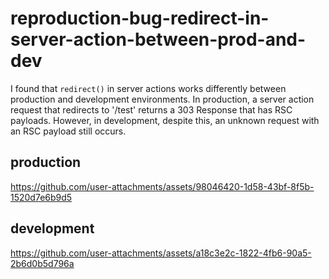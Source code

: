 # reproduction-bug-redirect-in-server-action-between-prod-and-dev

I found that ⁠`redirect()` in server actions works differently between production and development environments. In production, a server action request that redirects to '/test' returns a 303 Response that has RSC payloads. However, in development, despite this, an unknown request with an RSC payload still occurs.

## production

https://github.com/user-attachments/assets/98046420-1d58-43bf-8f5b-1520d7e6b9d5

## development

https://github.com/user-attachments/assets/a18c3e2c-1822-4fb6-90a5-2b6d0b5d796a
